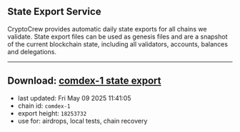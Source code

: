## State Export Service
CryptoCrew provides automatic daily state exports for all chains we validate. State export files can be used as genesis files and are a snapshot of the current blockchain state, including all validators, accounts, balances and delegations.

---
**Download: [comdex-1 state export](https://dl-eu2.ccvalidators.com/SERVICE/comdex/comdex-1_export_18253732.json)**
---

- last updated: Fri May 09 2025 11:41:05
- chain id: `comdex-1`
- export height: `18253732`
- use for: airdrops, local tests, chain recovery
